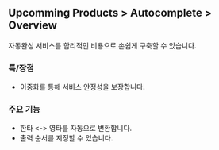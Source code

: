 ## Upcomming Products > Autocomplete > Overview

자동완성 서비스를 합리적인 비용으로 손쉽게 구축할 수 있습니다.

### 특/장점
* 이중화를 통해 서비스 안정성을 보장합니다.

### 주요 기능
* 한타 <-> 영타를 자동으로 변환합니다.
* 출력 순서를 지정할 수 있습니다.
